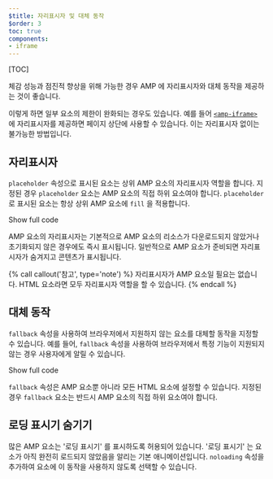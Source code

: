 ```yaml
---
$title: 자리표시자 및 대체 동작
$order: 3
toc: true
components:
- iframe
---
```

[TOC]

체감 성능과 점진적 향상을 위해 가능한 경우 AMP 에 자리표시자와 대체 동작을 제공하는 것이 좋습니다.

 이렇게 하면 일부 요소의 제한이 완화되는 경우도 있습니다. 예를 들어 [`<amp-iframe>`](/ko/docs/reference/components/amp-iframe.html#iframe-with-placeholder) 에 자리표시자를 제공하면 페이지 상단에 사용할 수 있습니다. 이는 자리표시자 없이는 불가능한 방법입니다.

## 자리표시자

`placeholder` 속성으로 표시된 요소는 상위 AMP 요소의 자리표시자 역할을 합니다. 지정된 경우 `placeholder` 요소는 AMP 요소의 직접 하위 요소여야 합니다. `placeholder` 로 표시된 요소는 항상 상위 AMP 요소에 `fill` 을 적용합니다.

<!--embedded amp-anim responsive example -->
<div>
<amp-iframe height="253"
layout="fixed-height"
sandbox="allow-scripts allow-forms allow-same-origin"
resizable
src="https://ampproject-b5f4c.firebaseapp.com/examples/ampanim.responsive.embed.html">
<div overflow tabindex="0" role="button" aria-label="Show more">Show full code</div>
<div placeholder></div> 
</amp-iframe>
</div>

AMP 요소의 자리표시자는 기본적으로 AMP 요소의 리소스가 다운로드되지 않았거나 초기화되지 않은 경우에도 즉시 표시됩니다. 일반적으로 AMP 요소가 준비되면 자리표시자가 숨겨지고 콘텐츠가 표시됩니다.

{% call callout('참고', type='note') %}
자리표시자가 AMP 요소일 필요는 없습니다. HTML 요소라면 모두 자리표시자 역할을 할 수 있습니다. 
{% endcall %}

## 대체 동작

`fallback` 속성을 사용하여 브라우저에서 지원하지 않는 요소를 대체할 동작을 지정할 수 있습니다. 예를 들어, `fallback` 속성을 사용하여 브라우저에서 특정 기능이 지원되지 않는 경우 사용자에게 알릴 수 있습니다.

<!--embedded video example  -->
<div>
<amp-iframe height="234"
layout="fixed-height"
sandbox="allow-scripts allow-forms allow-same-origin"
resizable
src="https://ampproject-b5f4c.firebaseapp.com/examples/ampvideo.fallback.embed.html">
<div overflow tabindex="0" role="button" aria-label="Show more">Show full code</div>
<div placeholder></div> 
</amp-iframe>
</div>

`fallback` 속성은 AMP 요소뿐 아니라 모든 HTML 요소에 설정할 수 있습니다. 지정된 경우 `fallback` 요소는 반드시 AMP 요소의 직접 하위 요소여야 합니다.

## 로딩 표시기 숨기기

많은 AMP 요소는 '로딩 표시기' 를 표시하도록 허용되어 있습니다. '로딩 표시기' 는 요소가 아직 완전히 로드되지 않았음을 알리는 기본 애니메이션입니다. `noloading` 속성을 추가하여 요소에 이 동작을 사용하지 않도록 선택할 수 있습니다.

